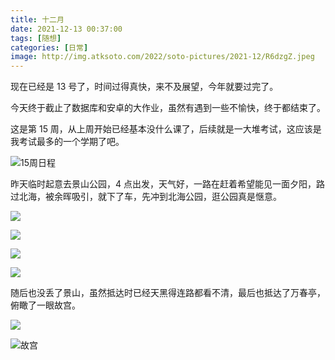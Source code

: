 ```yaml
---
title: 十二月
date: 2021-12-13 00:37:00
tags: [随想]
categories: [日常]
image: http://img.atksoto.com/2022/soto-pictures/2021-12/R6dzgZ.jpeg
---
```


现在已经是 13 号了，时间过得真快，来不及展望，今年就要过完了。

今天终于截止了数据库和安卓的大作业，虽然有遇到一些不愉快，终于都结束了。

这是第 15 周，从上周开始已经基本没什么课了，后续就是一大堆考试，这应该是我考试最多的一个学期了吧。

![15周日程](http://img.atksoto.com/2022/soto-pictures/2021-12/nxzW74.png)

昨天临时起意去景山公园，4 点出发，天气好，一路在赶着希望能见一面夕阳，路过北海，被余晖吸引，就下了车，先冲到北海公园，逛公园真是惬意。

![](http://img.atksoto.com/2022/soto-pictures/2021-12/fV4FRj.jpeg)

![](http://img.atksoto.com/2022/soto-pictures/2021-12/IJ6INF.jpeg)

![](http://img.atksoto.com/2022/soto-pictures/2021-12/R6dzgZ.jpeg)

![](http://img.atksoto.com/2022/soto-pictures/2021-12/fJBkzV.jpeg)

随后也没丢了景山，虽然抵达时已经天黑得连路都看不清，最后也抵达了万春亭，俯瞰了一眼故宫。

![](http://img.atksoto.com/2022/soto-pictures/2021-12/foM3v4.jpeg)

![故宫](http://img.atksoto.com/2022/soto-pictures/2021-12/3VYkPX.jpeg)
